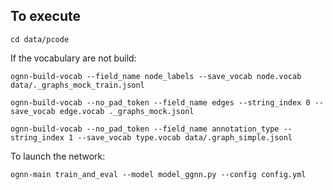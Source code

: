 ## To execute
```
cd data/pcode
```

If the vocabulary are not build:
```
ognn-build-vocab --field_name node_labels --save_vocab node.vocab data/._graphs_mock_train.jsonl

ognn-build-vocab --no_pad_token --field_name edges --string_index 0 --save_vocab edge.vocab ._graphs_mock.jsonl

ognn-build-vocab --no_pad_token --field_name annotation_type --string_index 1 --save_vocab type.vocab data/.graph_simple.jsonl
```

To launch the network:
```
ognn-main train_and_eval --model model_ggnn.py --config config.yml
```